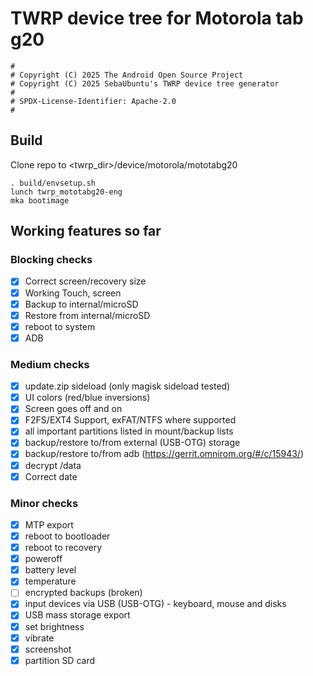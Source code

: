 # TWRP device tree for Motorola tab g20 
```
#
# Copyright (C) 2025 The Android Open Source Project
# Copyright (C) 2025 SebaUbuntu's TWRP device tree generator
#
# SPDX-License-Identifier: Apache-2.0
#
```
## Build
Clone repo to <twrp_dir>/device/motorola/mototabg20
```
. build/envsetup.sh
lunch twrp_mototabg20-eng
mka bootimage
```
## Working features so far

### Blocking checks
- [x] Correct screen/recovery size
- [x] Working Touch, screen
- [x] Backup to internal/microSD
- [x] Restore from internal/microSD
- [x] reboot to system
- [x] ADB

### Medium checks
- [x] update.zip sideload (only magisk sideload tested)
- [x] UI colors (red/blue inversions)
- [x] Screen goes off and on
- [x] F2FS/EXT4 Support, exFAT/NTFS where supported
- [x] all important partitions listed in mount/backup lists
- [x] backup/restore to/from external (USB-OTG) storage
- [x] backup/restore to/from adb (https://gerrit.omnirom.org/#/c/15943/)
- [x] decrypt /data
- [x] Correct date

### Minor checks
- [x] MTP export
- [x] reboot to bootloader
- [x] reboot to recovery
- [x] poweroff
- [x] battery level
- [x] temperature
- [ ] encrypted backups (broken)
- [x] input devices via USB (USB-OTG) - keyboard, mouse and disks
- [x] USB mass storage export
- [x] set brightness
- [x] vibrate
- [x] screenshot
- [x] partition SD card
